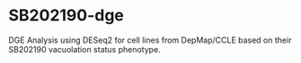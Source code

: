 # SB202190-dge
DGE Analysis using DESeq2 for cell lines from DepMap/CCLE based on their SB202190 vacuolation status phenotype. 
